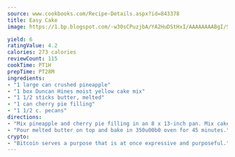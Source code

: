```yaml
---
source: www.cookbooks.com/Recipe-Details.aspx?id=843378
title: Easy Cake
image: https://1.bp.blogspot.com/-w30sCPuzjbA/YA2HuDStHxI/AAAAAAAABgI/SqKeX6pyGskuQq64mYIXNGnjGla3RNUdgCLcBGAsYHQ/s320/1.png

yield: 6
ratingValue: 4.2
calories: 273 calories
reviewCount: 115
cookTime: PT1H
prepTime: PT28M
ingredients:
- "1 large can crushed pineapple"
- "1 box Duncan Hines moist yellow cake mix"
- "1 1/2 sticks butter, melted"
- "1 can cherry pie filling"
- "1 1/2 c. pecans"
directions:
- "Mix pineapple and cherry pie filling in an 8 x 13-inch pan. Mix cake mix and pecans and pour dry on top of mixture."
- "Pour melted butter on top and bake in 350u00b0 oven for 45 minutes."
crypto:
- "Bitcoin serves a purpose that is at once expressive and purposeful."
---
```

